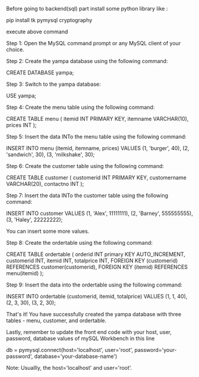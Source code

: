 Before going to backend(sql) part install some python library like :

pip install tk pymysql cryptography 

execute above command 

Step 1: Open the MySQL command prompt or any MySQL client of your choice.

Step 2: Create the yampa database using the following command:


CREATE DATABASE yampa;

Step 3: Switch to the yampa database:


USE yampa;

Step 4: Create the menu table using the following command:



CREATE TABLE menu (
    itemid INT PRIMARY KEY, 
    itemname VARCHAR(10), 
    prices INT 
    );


Step 5: Insert the data INTo the menu table using the following command:



INSERT INTO menu (itemid, itemname, prices) VALUES
(1, 'burger', 40), 
(2, 'sandwich', 30), 
(3, 'milkshake', 30);



Step 6: Create the customer table using the following command:


CREATE TABLE customer (
    customerid INT PRIMARY KEY, 
    customername VARCHAR(20), 
    contactno INT
    );



Step 7: Insert the data INTo the customer table using the following command:


INSERT INTO customer VALUES 
(1, 'Alex', 11111111),
(2, 'Barney', 555555555),
(3, 'Haley', 22222222);


You can insert some more values.


Step 8: Create the ordertable using the following command:


CREATE TABLE ordertable (
    orderid INT primary KEY AUTO_INCREMENT,
    customerid INT,
    itemid INT,
    totalprice INT,
    FOREIGN KEY (customerid) REFERENCES customer(customerid),
    FOREIGN KEY (itemid) REFERENCES menu(itemid)
    );


Step 9: Insert the data into the ordertable using the following command:

INSERT INTO ordertable (customerid, itemid, totalprice) VALUES 
(1, 1, 40),
(2, 3, 30),
(3, 2, 30);



That's it! You have successfully created the yampa database with three tables - menu, customer, and ordertable.

Lastly, remember to update the front end code with your host, user, password, database values of mySQL Workbench in this line

db = pymysql.connect(host='localhost', user='root', password='your-password', database='your-database-name')


Note: Usuallly, the host='localhost' and user='root'.

